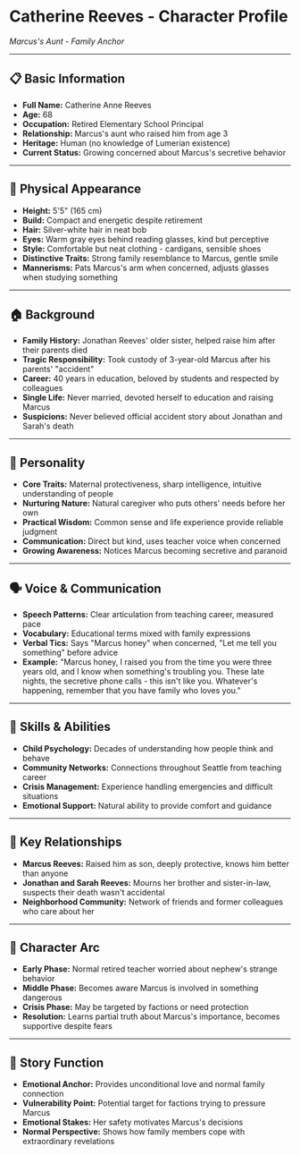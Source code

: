 # Catherine Reeves - Character Profile
*Marcus's Aunt - Family Anchor*

---

## 📋 **Basic Information**
- **Full Name:** Catherine Anne Reeves
- **Age:** 68
- **Occupation:** Retired Elementary School Principal
- **Relationship:** Marcus's aunt who raised him from age 3
- **Heritage:** Human (no knowledge of Lumerian existence)
- **Current Status:** Growing concerned about Marcus's secretive behavior

---

## 👤 **Physical Appearance**
- **Height:** 5'5" (165 cm)
- **Build:** Compact and energetic despite retirement
- **Hair:** Silver-white hair in neat bob
- **Eyes:** Warm gray eyes behind reading glasses, kind but perceptive
- **Style:** Comfortable but neat clothing - cardigans, sensible shoes
- **Distinctive Traits:** Strong family resemblance to Marcus, gentle smile
- **Mannerisms:** Pats Marcus's arm when concerned, adjusts glasses when studying something

---

## 🏠 **Background**
- **Family History:** Jonathan Reeves' older sister, helped raise him after their parents died
- **Tragic Responsibility:** Took custody of 3-year-old Marcus after his parents' "accident"
- **Career:** 40 years in education, beloved by students and respected by colleagues
- **Single Life:** Never married, devoted herself to education and raising Marcus
- **Suspicions:** Never believed official accident story about Jonathan and Sarah's death

---

## 🧠 **Personality**
- **Core Traits:** Maternal protectiveness, sharp intelligence, intuitive understanding of people
- **Nurturing Nature:** Natural caregiver who puts others' needs before her own
- **Practical Wisdom:** Common sense and life experience provide reliable judgment
- **Communication:** Direct but kind, uses teacher voice when concerned
- **Growing Awareness:** Notices Marcus becoming secretive and paranoid

---

## 🗣️ **Voice & Communication**
- **Speech Patterns:** Clear articulation from teaching career, measured pace
- **Vocabulary:** Educational terms mixed with family expressions
- **Verbal Tics:** Says "Marcus honey" when concerned, "Let me tell you something" before advice
- **Example:** "Marcus honey, I raised you from the time you were three years old, and I know when something's troubling you. These late nights, the secretive phone calls - this isn't like you. Whatever's happening, remember that you have family who loves you."

---

## 💪 **Skills & Abilities**
- **Child Psychology:** Decades of understanding how people think and behave
- **Community Networks:** Connections throughout Seattle from teaching career
- **Crisis Management:** Experience handling emergencies and difficult situations
- **Emotional Support:** Natural ability to provide comfort and guidance

---

## 💞 **Key Relationships**
- **Marcus Reeves:** Raised him as son, deeply protective, knows him better than anyone
- **Jonathan and Sarah Reeves:** Mourns her brother and sister-in-law, suspects their death wasn't accidental
- **Neighborhood Community:** Network of friends and former colleagues who care about her

---

## 🔄 **Character Arc**
- **Early Phase:** Normal retired teacher worried about nephew's strange behavior
- **Middle Phase:** Becomes aware Marcus is involved in something dangerous
- **Crisis Phase:** May be targeted by factions or need protection
- **Resolution:** Learns partial truth about Marcus's importance, becomes supportive despite fears

---

## 🎯 **Story Function**
- **Emotional Anchor:** Provides unconditional love and normal family connection
- **Vulnerability Point:** Potential target for factions trying to pressure Marcus
- **Emotional Stakes:** Her safety motivates Marcus's decisions
- **Normal Perspective:** Shows how family members cope with extraordinary revelations